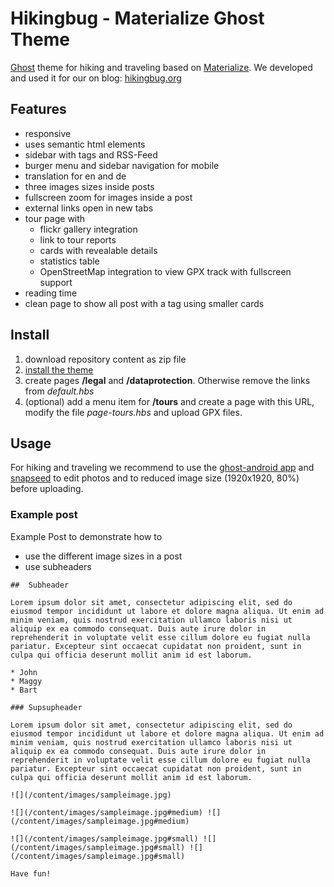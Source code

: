 # Hikingbug - Materialize Ghost Theme
[Ghost](http://www.ghost.io) theme for hiking and traveling  based on [Materialize](http://materializecss.com/).
We developed and used it for our on blog: [hikingbug.org](https://hikingbug.org)

## Features
* responsive
* uses semantic html elements
* sidebar with tags and RSS-Feed
* burger menu and sidebar navigation for mobile
* translation for en and de
* three images sizes inside posts
* fullscreen zoom for images inside a post
* external links open in new tabs
* tour page with
   * flickr gallery integration
   * link to tour reports
   * cards with revealable details
   * statistics table
   * OpenStreetMap integration to view GPX track with fullscreen support
* reading time
* clean page to show all post with a tag using smaller cards


## Install
1. download repository content as zip file
1. [install the theme ](https://help.ghost.org/article/31-upload-themes)
1. create pages **/legal** and **/dataprotection**. Otherwise remove the links from _default.hbs_
1. (optional) add a menu item for **/tours** and create a page with this URL, modify the file _page-tours.hbs_ and upload GPX files.

## Usage

For hiking and traveling we recommend to use the [ghost-android app](https://github.com/TryGhost/Ghost-Android) and [snapseed](https://play.google.com/store/apps/details?id=com.niksoftware.snapseed&hl=en) to edit photos and to  reduced image size (1920x1920, 80%) before uploading.

### Example post

Example Post to demonstrate how to
* use the different image sizes in a post
* use subheaders

```
##  Subheader

Lorem ipsum dolor sit amet, consectetur adipiscing elit, sed do eiusmod tempor incididunt ut labore et dolore magna aliqua. Ut enim ad minim veniam, quis nostrud exercitation ullamco laboris nisi ut aliquip ex ea commodo consequat. Duis aute irure dolor in reprehenderit in voluptate velit esse cillum dolore eu fugiat nulla pariatur. Excepteur sint occaecat cupidatat non proident, sunt in culpa qui officia deserunt mollit anim id est laborum.

* John
* Maggy
* Bart

### Supsupheader

Lorem ipsum dolor sit amet, consectetur adipiscing elit, sed do eiusmod tempor incididunt ut labore et dolore magna aliqua. Ut enim ad minim veniam, quis nostrud exercitation ullamco laboris nisi ut aliquip ex ea commodo consequat. Duis aute irure dolor in reprehenderit in voluptate velit esse cillum dolore eu fugiat nulla pariatur. Excepteur sint occaecat cupidatat non proident, sunt in culpa qui officia deserunt mollit anim id est laborum.

![](/content/images/sampleimage.jpg)

![](/content/images/sampleimage.jpg#medium) ![](/content/images/sampleimage.jpg#medium)

![](/content/images/sampleimage.jpg#small) ![](/content/images/sampleimage.jpg#small) ![](/content/images/sampleimage.jpg#small)

Have fun!
```
